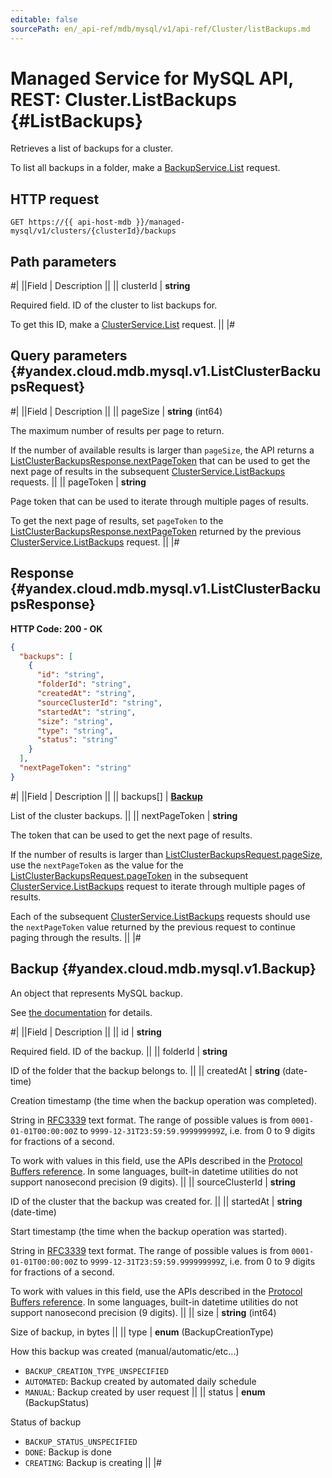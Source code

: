 ```yaml
---
editable: false
sourcePath: en/_api-ref/mdb/mysql/v1/api-ref/Cluster/listBackups.md
---
```


# Managed Service for MySQL API, REST: Cluster.ListBackups {#ListBackups}

Retrieves a list of backups for a cluster.

To list all backups in a folder, make a [BackupService.List](/docs/managed-mysql/api-ref/Backup/list#List) request.

## HTTP request

```
GET https://{{ api-host-mdb }}/managed-mysql/v1/clusters/{clusterId}/backups
```

## Path parameters

#|
||Field | Description ||
|| clusterId | **string**

Required field. ID of the cluster to list backups for.

To get this ID, make a [ClusterService.List](/docs/managed-mysql/api-ref/Cluster/list#List) request. ||
|#

## Query parameters {#yandex.cloud.mdb.mysql.v1.ListClusterBackupsRequest}

#|
||Field | Description ||
|| pageSize | **string** (int64)

The maximum number of results per page to return.

If the number of available results is larger than `pageSize`, the API returns a [ListClusterBackupsResponse.nextPageToken](#yandex.cloud.mdb.mysql.v1.ListClusterBackupsResponse) that can be used to get the next page of results in the subsequent [ClusterService.ListBackups](#ListBackups) requests. ||
|| pageToken | **string**

Page token that can be used to iterate through multiple pages of results.

To get the next page of results, set `pageToken` to the [ListClusterBackupsResponse.nextPageToken](#yandex.cloud.mdb.mysql.v1.ListClusterBackupsResponse) returned by the previous [ClusterService.ListBackups](#ListBackups) request. ||
|#

## Response {#yandex.cloud.mdb.mysql.v1.ListClusterBackupsResponse}

**HTTP Code: 200 - OK**

```json
{
  "backups": [
    {
      "id": "string",
      "folderId": "string",
      "createdAt": "string",
      "sourceClusterId": "string",
      "startedAt": "string",
      "size": "string",
      "type": "string",
      "status": "string"
    }
  ],
  "nextPageToken": "string"
}
```

#|
||Field | Description ||
|| backups[] | **[Backup](#yandex.cloud.mdb.mysql.v1.Backup)**

List of the cluster backups. ||
|| nextPageToken | **string**

The token that can be used to get the next page of results.

If the number of results is larger than [ListClusterBackupsRequest.pageSize](#yandex.cloud.mdb.mysql.v1.ListClusterBackupsRequest), use the `nextPageToken` as the value for the [ListClusterBackupsRequest.pageToken](#yandex.cloud.mdb.mysql.v1.ListClusterBackupsRequest) in the subsequent [ClusterService.ListBackups](#ListBackups) request to iterate through multiple pages of results.

Each of the subsequent [ClusterService.ListBackups](#ListBackups) requests should use the `nextPageToken` value returned by the previous request to continue paging through the results. ||
|#

## Backup {#yandex.cloud.mdb.mysql.v1.Backup}

An object that represents MySQL backup.

See [the documentation](/docs/managed-mysql/concepts/backup) for details.

#|
||Field | Description ||
|| id | **string**

Required field. ID of the backup. ||
|| folderId | **string**

ID of the folder that the backup belongs to. ||
|| createdAt | **string** (date-time)

Creation timestamp (the time when the backup operation was completed).

String in [RFC3339](https://www.ietf.org/rfc/rfc3339.txt) text format. The range of possible values is from
`0001-01-01T00:00:00Z` to `9999-12-31T23:59:59.999999999Z`, i.e. from 0 to 9 digits for fractions of a second.

To work with values in this field, use the APIs described in the
[Protocol Buffers reference](https://developers.google.com/protocol-buffers/docs/reference/overview).
In some languages, built-in datetime utilities do not support nanosecond precision (9 digits). ||
|| sourceClusterId | **string**

ID of the cluster that the backup was created for. ||
|| startedAt | **string** (date-time)

Start timestamp (the time when the backup operation was started).

String in [RFC3339](https://www.ietf.org/rfc/rfc3339.txt) text format. The range of possible values is from
`0001-01-01T00:00:00Z` to `9999-12-31T23:59:59.999999999Z`, i.e. from 0 to 9 digits for fractions of a second.

To work with values in this field, use the APIs described in the
[Protocol Buffers reference](https://developers.google.com/protocol-buffers/docs/reference/overview).
In some languages, built-in datetime utilities do not support nanosecond precision (9 digits). ||
|| size | **string** (int64)

Size of backup, in bytes ||
|| type | **enum** (BackupCreationType)

How this backup was created (manual/automatic/etc...)

- `BACKUP_CREATION_TYPE_UNSPECIFIED`
- `AUTOMATED`: Backup created by automated daily schedule
- `MANUAL`: Backup created by user request ||
|| status | **enum** (BackupStatus)

Status of backup

- `BACKUP_STATUS_UNSPECIFIED`
- `DONE`: Backup is done
- `CREATING`: Backup is creating ||
|#